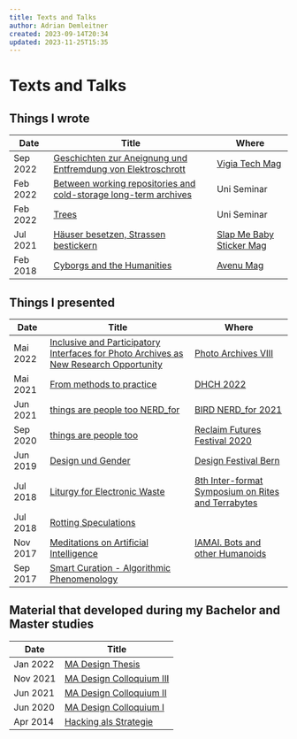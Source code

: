 ```yaml
---
title: Texts and Talks
author: Adrian Demleitner
created: 2023-09-14T20:34
updated: 2023-11-25T15:35
---
```

# Texts and Talks
## Things I wrote
| Date | Title | Where |
| --- | --- | --- |
| Sep 2022 | [Geschichten zur Aneignung und Entfremdung von Elektroschrott](output/vigia/aneignung-entfremdung-elektroschrott.md) | [Vigia Tech Mag](https://vigia.tech/) |
| Feb 2022 | [Between working repositories and cold-storage long-term archives](output/diai_2021/Between%20working%20repositories%20and%20cold-storage%20long-term%20archives.md)| Uni Seminar |
| Feb 2022 | [Trees](output/slicr_2020/Trees.md)| Uni Seminar |
| Jul 2021 | [Häuser besetzen, Strassen bestickern](output/v/Häuser%20besetzen,%20Strassen%20bestickern.md) | [Slap Me Baby Sticker Mag](https://www.slapmebaby.ch/) |
| Feb 2018 | [Cyborgs and the Humanities](output/v/Cyborgs%20and%20the%20Humanities.md) | [Avenu Mag](https://avenue.jetzt/) |

## Things I presented
| Date     | Title                                                                                                                                                                                                                                    | Where                                                                                                               |
| -------- | ---------------------------------------------------------------------------------------------------------------------------------------------------------------------------------------------------------------------------------------- | ----------------------------------------------------------------------------------------------------------------------------- |
| Mai 2022 | [Inclusive and Participatory Interfaces for Photo Archives as New Research Opportunity](output/photo_archives_2022/Inclusive%20and%20Participatory%20Interfaces%20for%20Photo%20Archives%20as%20New%20Research%20Opportunity.md) | [Photo Archives VIII](https://www.khi.fi.it/en/aktuelles/veranstaltungen/2022/05/photo-archives-viii.php)                     |
| Mai 2021 | [From methods to practice](output/dhch_2022/From%20methods%20to%20practice.md)                                                                                                                                                   | [DHCH 2022](https://dh-ch.ch/dhch-isr/22/speakers.html)                                                                       |
| Jun 2021 | [things are people too NERD_for](output/nerd_2021/things%20are%20people%20too%20NERD_for.md)                                                                                                                                     | [BIRD NERD_for 2021](https://www.bird-international-research-in-design.org/2021-nerd-for)                                     |
| Sep 2020 | [things are people too](output/reclaim_futures_2021/things%20are%20people%20too.md)                                                                                                                                              | [Reclaim Futures Festival 2020](https://reclaimfutures.org/rf2020/)                                                           |
| Jun 2019 | [Design und Gender](projects/Design%20und%20Gender.md)                                                                                                                                                                                   | [Design Festival Bern](https://designfestival.ch/)                                                                            |
| Jul 2018 | [Liturgy for Electronic Waste](output/v/Liturgy%20for%20Electronic%20Waste.md)                                                                                                                                       | [8th Inter-format Symposium on Rites and Terrabytes](https://nidacolony.lt/en/projects/symposium/inter-format-symposium-2018) |
| Jul 2018 | [Rotting Speculations](output/v/Rotting%20Speculations.md)                                                                                                                                                           |                                                                                                                               |
| Nov 2017 | [Meditations on Artificial Intelligence](output/v/Meditations%20on%20Artificial%20Intelligence.md)                                                                                                                   | [IAMAI. Bots and other Humanoids](https://www.duflon-racz.ch/bern/ausstellungen/2017/iamai)                                   |
| Sep 2017 | [Smart Curation - Algorithmic Phenomenology](output/v/Smart%20Curation%20-%20Algorithmic%20Phenomenology.md)                                                                                                         |                                                                                                                               |

## Material that developed during my Bachelor and Master studies
| Date     | Title                                                                       |
| -------- | --------------------------------------------------------------------------- |
| Jan 2022 | [MA Design Thesis](output/v/MA%20Design%20Thesis.md)                       |
| Nov 2021 | [MA Design Colloquium III](output/colloquium/MA%20Design%20Colloquium%20III.md)                    |
| Jun 2021 | [MA Design Colloquium II](output/colloquium/MA%20Design%20Colloquium%20II.md)                      |
| Jun 2020 | [MA Design Colloquium I](output/colloquium/MA%20Design%20Colloquium%20I.md)                        |
| Apr 2014 | [Hacking als Strategie](output/v/Hacking%20als%20Strategie.md) |

<style>

    colgroup col:first-child {
        width: 10% !important;
    }

</style>